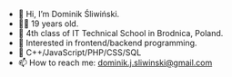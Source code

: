 - 👋 Hi, I’m Dominik Śliwiński.
- 👨‍🎓 19 years old.
- 🏫 4th class of IT Technical School in Brodnica, Poland.
- 👀 Interested in frontend/backend programming.
- 🌱 C++/JavaScript/PHP/CSS/SQL
- 📫 How to reach me: dominik.j.sliwinski@gmail.com
